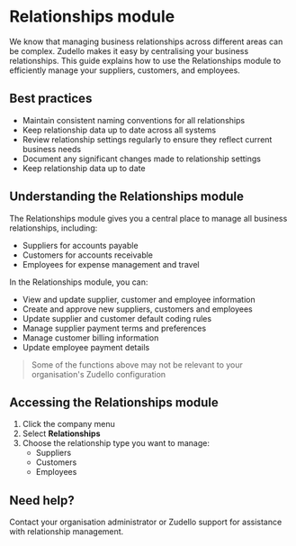# Relationships module

We know that managing business relationships across different areas can be complex. Zudello makes it easy by centralising your business relationships. This guide explains how to use the Relationships module to efficiently manage your suppliers, customers, and employees.

## Best practices

- Maintain consistent naming conventions for all relationships
- Keep relationship data up to date across all systems
- Review relationship settings regularly to ensure they reflect current business needs
- Document any significant changes made to relationship settings
- Keep relationship data up to date 

## Understanding the Relationships module

The Relationships module gives you a central place to manage all business relationships, including:

- Suppliers for accounts payable
- Customers for accounts receivable
- Employees for expense management and travel

In the Relationships module, you can:

- View and update supplier, customer and employee information
- Create and approve new suppliers, customers and employees
- Update supplier and customer default coding rules
- Manage supplier payment terms and preferences
- Manage customer billing information
- Update employee payment details

> Some of the functions above may not be relevant to your organisation's Zudello configuration

## Accessing the Relationships module

1. Click the company menu
2. Select **Relationships**
3. Choose the relationship type you want to manage:
    - Suppliers
    - Customers
    - Employees

## Need help?

Contact your organisation administrator or Zudello support for assistance with relationship management.